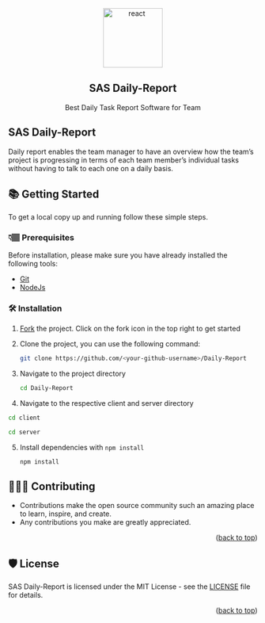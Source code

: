 <div id="top"></div>
<div align="center">
<img alt="react" src="https://github.com/ThoratNeha/daily-report/assets/112370237/0a9d55b3-89ad-46dd-a34d-b7176dfa8a41.png"width="120px">
<h2> SAS Daily-Report</h2>
  <p>Best Daily Task Report Software for Team</p>
</div>

## SAS Daily-Report
Daily report enables the team manager to have an overview how the team’s project is progressing in terms of each team member’s individual tasks without having to talk to each one on a daily basis.

## 📚 Getting Started

To get a local copy up and running follow these simple steps.

### 👇🏽 Prerequisites

Before installation, please make sure you have already installed the following tools:

- [Git](https://git-scm.com/downloads)
- [NodeJs](https://nodejs.org/en/download/)

### 🛠️ Installation

1. [Fork](https://github.com/MaybeSHAH/daily-report.git) the project. Click on the fork icon in the top right to get started
2. Clone the project, you can use the following command:

   ```bash
   git clone https://github.com/<your-github-username>/Daily-Report
   ```

3. Navigate to the project directory

   ```bash
   cd Daily-Report
   ```

4. Navigate to the respective client and server directory

```bash
cd client
```

```bash
cd server
```

5. Install dependencies with `npm install`

   ```bash
   npm install
   ```
## 👩🏽‍💻 Contributing

- Contributions make the open source community such an amazing place to learn, inspire, and create.
- Any contributions you make are greatly appreciated.

<p align="right">(<a href="#top">back to top</a>)</p>

## 🛡️ License

SAS Daily-Report is licensed under the MIT License - see the [LICENSE](LICENSE) file for details.

<p align="right">(<a href="#top">back to top</a>)</p>
